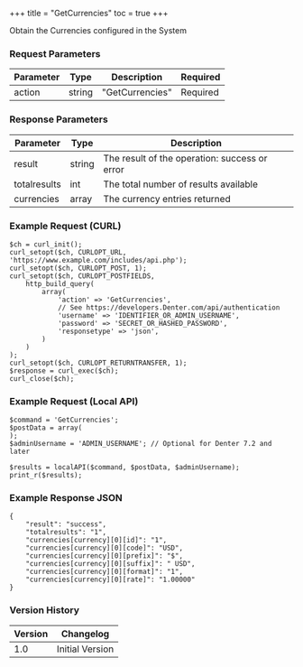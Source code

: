 +++
title = "GetCurrencies"
toc = true
+++

Obtain the Currencies configured in the System

### Request Parameters

| Parameter | Type | Description | Required |
| --------- | ---- | ----------- | -------- |
| action | string | "GetCurrencies" | Required |

### Response Parameters

| Parameter | Type | Description |
| --------- | ---- | ----------- |
| result | string | The result of the operation: success or error |
| totalresults | int | The total number of results available |
| currencies | array | The currency entries returned |


### Example Request (CURL)

```
$ch = curl_init();
curl_setopt($ch, CURLOPT_URL, 'https://www.example.com/includes/api.php');
curl_setopt($ch, CURLOPT_POST, 1);
curl_setopt($ch, CURLOPT_POSTFIELDS,
    http_build_query(
        array(
            'action' => 'GetCurrencies',
            // See https://developers.Denter.com/api/authentication
            'username' => 'IDENTIFIER_OR_ADMIN_USERNAME',
            'password' => 'SECRET_OR_HASHED_PASSWORD',
            'responsetype' => 'json',
        )
    )
);
curl_setopt($ch, CURLOPT_RETURNTRANSFER, 1);
$response = curl_exec($ch);
curl_close($ch);
```


### Example Request (Local API)

```
$command = 'GetCurrencies';
$postData = array(
);
$adminUsername = 'ADMIN_USERNAME'; // Optional for Denter 7.2 and later

$results = localAPI($command, $postData, $adminUsername);
print_r($results);
```


### Example Response JSON

```
{
    "result": "success",
    "totalresults": "1",
    "currencies[currency][0][id]": "1",
    "currencies[currency][0][code]": "USD",
    "currencies[currency][0][prefix]": "$",
    "currencies[currency][0][suffix]": " USD",
    "currencies[currency][0][format]": "1",
    "currencies[currency][0][rate]": "1.00000"
}
```


### Version History

| Version | Changelog |
| ------- | --------- |
| 1.0 | Initial Version |
